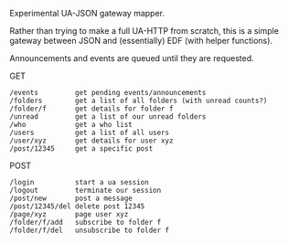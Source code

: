 Experimental UA-JSON gateway mapper.

Rather than trying to make a full UA-HTTP from scratch, this is a simple
gateway between JSON and (essentially) EDF (with helper functions).

Announcements and events are queued until they are requested.

GET

    /events         get pending events/announcements
    /folders        get a list of all folders (with unread counts?)
    /folder/f       get details for folder f
    /unread         get a list of our unread folders
    /who            get a who list
    /users          get a list of all users
    /user/xyz       get details for user xyz
    /post/12345     get a specific post

POST

    /login          start a ua session
    /logout         terminate our session
    /post/new       post a message
    /post/12345/del delete post 12345
    /page/xyz       page user xyz
    /folder/f/add   subscribe to folder f
    /folder/f/del   unsubscribe to folder f

